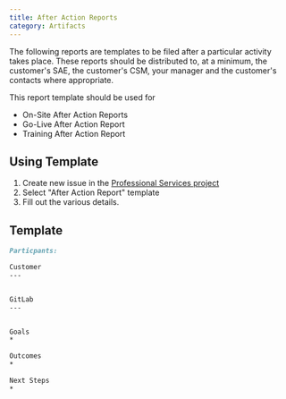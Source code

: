 ```yaml
---
title: After Action Reports
category: Artifacts
---
```


The following reports are templates to be filed after a particular activity takes place.  These reports should be distributed to, at a minimum, the customer's SAE, the customer's CSM, your manager and the customer's contacts where appropriate.

This report template should be used for

- On-Site After Action Reports
- Go-Live After Action Report
- Training After Action Report

## Using Template

1. Create new issue in the [Professional Services project](https://gitlab.com/gitlab-com/customer-success/professional-services/issues/new)
1. Select "After Action Report" template
1. Fill out the various details.

## Template

```markdown
Particpants:

Customer
---


GitLab
---


Goals
*

Outcomes
*

Next Steps
*

```
